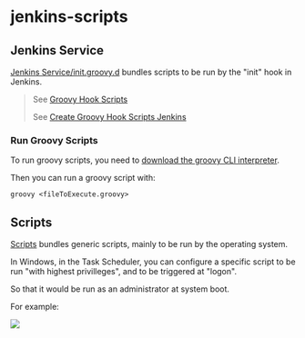 # jenkins-scripts

## Jenkins Service

[Jenkins Service/init.groovy.d](/Jenkins%20Service/init.groovy.d/) bundles scripts to be run by the "init" hook in Jenkins.

> See [Groovy Hook Scripts](https://www.jenkins.io/doc/book/managing/groovy-hook-scripts/#post-initialization-script-init-hook)
>
> See [Create Groovy Hook Scripts Jenkins](https://linuxhint.com/create-groovy-hook-scripts-jenkins/)

### Run Groovy Scripts

To run groovy scripts, you need to [download the groovy CLI interpreter](https://groovy.jfrog.io/ui/native/dist-release-local/groovy-windows-installer).

Then you can run a groovy script with:

```
groovy <fileToExecute.groovy>
```

## Scripts

[Scripts](/Scripts/) bundles generic scripts, mainly to be run by the operating system.

In Windows, in the Task Scheduler, you can configure a specific script to be run "with highest privilleges", and to be triggered at "logon".

So that it would be run as an administrator at system boot.

For example:

![](https://i.imgur.com/5XbqHK3.png)
